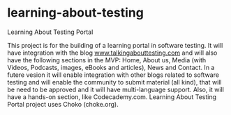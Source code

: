 # learning-about-testing
Learning About Testing Portal

This project is for the building of a learning portal in software testing.
It will have integration with the blog www.talkingabouttesting.com and will also have the following sections in the MVP: Home, About us, Media (with Videos, Podcasts, images, eBooks and articles), News and Contact.
In a futere vesion it will enable integration with other blogs related to software testing and will enable the community to submit material (all kind), that will be need to be approved and it will have multi-language support. Also, it will have a hands-on section, like Codecademy.com.
Learning About Testing Portal project uses Choko (choke.org).
